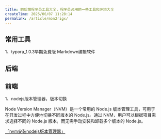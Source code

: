 ```yaml
---
title: 前后端程序员工具大全，程序员必用的一些工具和环境大全
createTime: 2025/06/07 11:28:14
permalink: /article/mon2rigx/
---
```


## 常用工具

1、typora_1.0.3早期免费版
Markdown编辑软件


## 后端

## 前端

1、nodejs版本管理器，版本切换

Node Version Manager（NVM）是一个常用的 Node.js 版本管理工具，可用于在开发过程中方便地切换不同版本的 Node.js。通过 NVM，用户可以根据项目需求选择不同的 Node.js 版本，而无需手动安装和卸载多个版本的 Node.js。

[「nvm安装nodejs版本管理器」](https://pan.quark.cn/s/6af99d8a3e0a)

